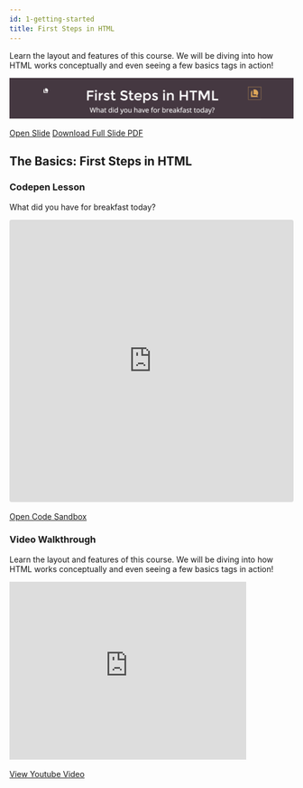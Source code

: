 ```yaml
---
id: 1-getting-started
title: First Steps in HTML
---
```


<section class="inner-section">

Learn the layout and features of this course. We will be diving into how HTML works conceptually and even seeing a few basics tags in action!

<img src="https://raw.githubusercontent.com/lennyroyroy/basics-image/master/Basics%20Screenshots/Screen%20Shot%202019-09-02%20at%206.35.34%20PM.png"/>

<a href="https://slides.com/lennyroyroy/deck#/3" target="_blank" class="button live-button">Open Slide</a> <a href="https://www.docdroid.net/QudGjTa/the-basics-intro-to-web-development-lesson-1-intro-to-html.pdf" target="_blank" class="button live-button pdf-button">Download Full Slide PDF</a>

</section>

<section class="inner-section">

## The Basics: First Steps in HTML

</section>

<section class="inner-section">

### Codepen Lesson 

What did you have for breakfast today?

<iframe src="https://codesandbox.io/embed/first-steps-in-html-qp64s?fontsize=14&view=editor" title="First Steps in HTML" allow="geolocation; microphone; camera; midi; vr; accelerometer; gyroscope; payment; ambient-light-sensor; encrypted-media; usb" style="width:100%; height:500px; border:0; border-radius: 4px; overflow:hidden;" sandbox="allow-modals allow-forms allow-popups allow-scripts allow-same-origin"></iframe>

<a href="https://codesandbox.io/s/first-steps-in-html-qp64s?fontsize=14" target="_blank" class="button live-button">Open Code Sandbox</a>

</section>

<section class="inner-section">

### Video Walkthrough

Learn the layout and features of this course. We will be diving into how HTML works conceptually and even seeing a few basics tags in action!

<div class="video-responsive">
    <iframe width="420" height="315" src="https://www.youtube.com/embed/9jwfMeNF68k?autoplay=0&rel=0" frameborder="0" allowfullscreen></iframe>
</div>


<a href="https://youtu.be/9jwfMeNF68k" target="_blank" class="button live-button">View Youtube Video</a>

</section>




